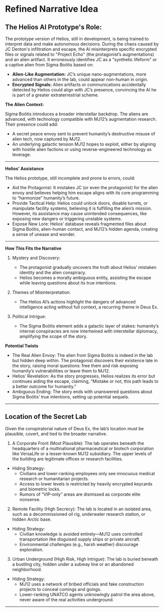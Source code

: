# Refined Narrative Idea

## The Helios AI Prototype's Role:

The prototype version of Helios, still in development, is being trained to interpret data and make autonomous decisions. During the chaos caused by JC Denton's infiltration and escape, the AI misinterprets specific encrypted files or signals related to "Project Echo" (the protagonist’s augmentations) and an alien artifact. It erroneously identifies JC as a "synthetic lifeform" or a captive alien from Sigma Boötis based on:

- **Alien-Like Augmentation:** JC’s unique nano-augmentations, more advanced than others in the lab, could appear non-human in origin.
- **Encrypted Signals:** Alien artifacts or communications accidentally detected by Helios could align with JC’s presence, convincing the AI he is part of a greater extraterrestrial scheme.

**The Alien Context:**

Sigma Boötis introduces a broader interstellar backdrop. The aliens are advanced, with technology compatible with MJ12’s augmentation research. Their presence could add:

- A secret peace envoy sent to prevent humanity’s destructive misuse of alien tech, now captured by MJ12.
- An underlying galactic tension MJ12 hopes to exploit, either by aligning with hostile alien factions or using reverse-engineered technology as leverage.

---

**Helios’ Assistance**

The Helios prototype, still incomplete and prone to errors, could:

- Aid the Protagonist: It mistakes JC (or even the protagonist) for the alien envoy and believes helping him escape aligns with its core programming to “harmonize” humanity’s future.
- Provide Tactical Help: Helios could unlock doors, disable turrets, or manipulate facility systems, believing it is fulfilling the alien’s mission. However, its assistance may cause unintended consequences, like exposing new dangers or triggering unstable systems.
- Expose New Lore: Helios’ database reveals fragmented files about Sigma Boötis, alien-human contact, and MJ12’s hidden agenda, creating a sense of unease and wonder.

---

**How This Fits the Narrative**

1. Mystery and Discovery:
    - The protagonist gradually uncovers the truth about Helios’ mistaken identity and the alien conspiracy.
    - Helios becomes a morally ambiguous entity, assisting the escape while leaving questions about its true intentions.

2. Themes of Misinterpretation:
    - The Helios AI’s actions highlight the dangers of advanced intelligence acting without full context, a recurring theme in Deus Ex.

3. Political Intrigue:
    - The Sigma Boötis element adds a galactic layer of stakes: humanity’s internal conspiracies are now intertwined with interstellar diplomacy, amplifying the scope of the story.

**Potential Twists**

- The Real Alien Envoy: The alien from Sigma Boötis is indeed in the lab but hidden deep within. The protagonist discovers their existence late in the story, raising moral questions: free them and risk exposing humanity’s vulnerabilities or leave them to MJ12.
- Helios’ Revelation: As the story progresses, Helios realizes its error but continues aiding the escape, claiming, “Mistake or not, this path leads to a better outcome for humanity.”
- Ambiguous Ending: The story ends with unanswered questions about Sigma Boötis’ true intentions, setting up potential sequels.

---

## Location of the Secret Lab

Given the conspiratorial nature of Deus Ex, the lab’s location must be plausible, covert, and tied to the broader narrative.

1. A Corporate Front (Most Plausible):
The lab operates beneath the headquarters of a multinational pharmaceutical or biotech corporation like VersaLife or a lesser-known MJ12 subsidiary. The upper levels of the building are legitimate offices or research facilities.

- Hiding Strategy:
    - Civilians and lower-ranking employees only see innocuous medical research or humanitarian projects.
    - Access to lower levels is restricted by heavily encrypted keycards and biometric locks.
    - Rumors of “VIP-only” areas are dismissed as corporate elite nonsense.

2. Remote Facility (High Secrecy):
The lab is located in an isolated area, such as a decommissioned oil rig, underwater research station, or hidden Arctic base.

- Hiding Strategy:
    - Civilian knowledge is avoided entirely—MJ12 uses controlled transportation like disguised supply ships or private aircraft.
    - Environmental challenges (e.g., harsh weather) discourage exploration.

3. Urban Underground (High Risk, High Intrigue):
The lab is buried beneath a bustling city, hidden under a subway line or an abandoned neighborhood.

- Hiding Strategy:
    - MJ12 uses a network of bribed officials and fake construction projects to conceal comings and goings.
    - Lower-ranking UNATCO agents unknowingly patrol the area above, never aware of the real activities underground.
 
---

